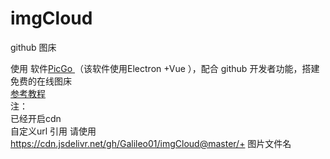 # imgCloud
github 图床

使用 软件[PicGo ](https://github.com/Molunerfinn/PicGo) （该软件使用Electron +Vue ），配合 github 开发者功能，搭建免费的在线图床  
[参考教程](https://blog.csdn.net/yefcion/article/details/88412025?depth_1-utm_source=distribute.pc_relevant.none-task-blog-BlogCommendFromBaidu-5.add_param_isCf)  
注：  
已经开启cdn   
自定义url  引用 请使用 https://cdn.jsdelivr.net/gh/Galileo01/imgCloud@master/+ 图片文件名
